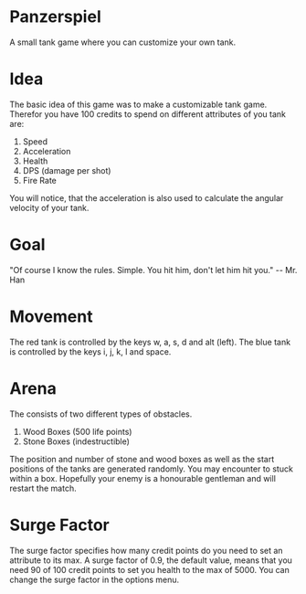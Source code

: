 # Panzerspiel
A small tank game where you can customize your own tank.

# Idea
The basic idea of this game was to make a customizable tank game.
Therefor you have 100 credits to spend on different attributes of
you tank are:

1. Speed
2. Acceleration
3. Health
4. DPS (damage per shot)
5. Fire Rate

You will notice, that the acceleration is also used to calculate the angular
velocity of your tank.

# Goal
"Of course I know the rules. Simple. You hit him, don't let him hit you." -- Mr. Han

# Movement
The red tank is controlled by the keys w, a, s, d and alt (left).
The blue tank is controlled by the keys i, j, k, l and space.

# Arena
The consists of two different types of obstacles.

1. Wood Boxes (500 life points)
2. Stone Boxes (indestructible)

The position and number of stone and wood boxes as well as the start positions
of the tanks are generated randomly.
You may encounter to stuck within a box.
Hopefully your enemy is a honourable gentleman and will restart the match.

# Surge Factor
The surge factor specifies how many credit points do you need to set an attribute
to its max. A surge factor of 0.9, the default value, means that you need 90 of 100
credit points to set you health to the max of 5000.
You can change the surge factor in the options menu.
